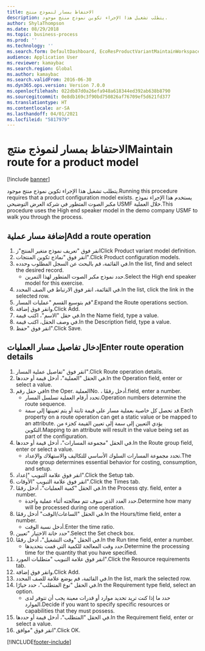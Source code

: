 ```yaml
---
title: الاحتفاظ بمسار لنموذج منتج
description: يتطلب تشغيل هذا الإجراء تكوين نموذج منتج موجود.
author: ShylaThompson
ms.date: 08/29/2018
ms.topic: business-process
ms.prod: ''
ms.technology: ''
ms.search.form: DefaultDashboard, EcoResProductVariantMaintainWorkspace, PCProductConfigurationModelListPage, PCProductConfigurationModelDetails, PCRouteOperationDetails, WrkCtrCapabilityLookUp
audience: Application User
ms.reviewer: kamaybac
ms.search.region: Global
ms.author: kamaybac
ms.search.validFrom: 2016-06-30
ms.dyn365.ops.version: Version 7.0.0
ms.openlocfilehash: 022db87d0a26efa948a618344ed392ab638b8790
ms.sourcegitcommit: 0e8db169c3f90bd750826af76709ef5d621fd377
ms.translationtype: HT
ms.contentlocale: ar-SA
ms.lasthandoff: 04/01/2021
ms.locfileid: "5817979"
---
```

# <a name="maintain-route-for-a-product-model"></a><span data-ttu-id="423bc-103">الاحتفاظ بمسار لنموذج منتج</span><span class="sxs-lookup"><span data-stu-id="423bc-103">Maintain route for a product model</span></span>

[!include [banner](../../includes/banner.md)]

<span data-ttu-id="423bc-104">يتطلب تشغيل هذا الإجراء تكوين نموذج منتج موجود.</span><span class="sxs-lookup"><span data-stu-id="423bc-104">Running this procedure requires that a product configuration model exists.</span></span> <span data-ttu-id="423bc-105">يستخدم هذا الإجراء نموذج مكبر الصوت المتطور في شركة العرض التوضيحي USMF خلال العملية.</span><span class="sxs-lookup"><span data-stu-id="423bc-105">This procedure uses the High end speaker model in the demo company USMF to walk you through the process.</span></span>


## <a name="add-a-route-operation"></a><span data-ttu-id="423bc-106">إضافة مسار عملية</span><span class="sxs-lookup"><span data-stu-id="423bc-106">Add a route operation</span></span>
1. <span data-ttu-id="423bc-107">انقر فوق "تعريف نموذج متغير المنتج"ز</span><span class="sxs-lookup"><span data-stu-id="423bc-107">Click Product variant model definition.</span></span>
2. <span data-ttu-id="423bc-108">انقر فوق "نماذج تكوين المنتجات".</span><span class="sxs-lookup"><span data-stu-id="423bc-108">Click Product configuration models.</span></span>
3. <span data-ttu-id="423bc-109">في القائمة، قم بالبحث عن السجل المطلوب وحدده.</span><span class="sxs-lookup"><span data-stu-id="423bc-109">In the list, find and select the desired record.</span></span>
    * <span data-ttu-id="423bc-110">حدد نموذج مكبر الصوت المتطور لهذا التمرين.</span><span class="sxs-lookup"><span data-stu-id="423bc-110">Select the High end speaker model for this exercise.</span></span>  
4. <span data-ttu-id="423bc-111">في القائمة، انقر فوق الارتباط في الصف المحدد.</span><span class="sxs-lookup"><span data-stu-id="423bc-111">In the list, click the link in the selected row.</span></span>
5. <span data-ttu-id="423bc-112">قم بتوسيع القسم "عمليات المسار".</span><span class="sxs-lookup"><span data-stu-id="423bc-112">Expand the Route operations section.</span></span>
6. <span data-ttu-id="423bc-113">وانقر فوق إضافة.</span><span class="sxs-lookup"><span data-stu-id="423bc-113">Click Add.</span></span>
7. <span data-ttu-id="423bc-114">في حقل "الاسم"، اكتب قيمة.</span><span class="sxs-lookup"><span data-stu-id="423bc-114">In the Name field, type a value.</span></span>
8. <span data-ttu-id="423bc-115">في وصف الحقل، اكتب قيمة.</span><span class="sxs-lookup"><span data-stu-id="423bc-115">In the Description field, type a value.</span></span>
9. <span data-ttu-id="423bc-116">انقر فوق "حفظ".</span><span class="sxs-lookup"><span data-stu-id="423bc-116">Click Save.</span></span>

## <a name="enter-route-operation-details"></a><span data-ttu-id="423bc-117">إدخال تفاصيل مسار العمليات</span><span class="sxs-lookup"><span data-stu-id="423bc-117">Enter route operation details</span></span>
1. <span data-ttu-id="423bc-118">انقر فوق "تفاصيل عملية المسار".</span><span class="sxs-lookup"><span data-stu-id="423bc-118">Click Route operation details.</span></span>
2. <span data-ttu-id="423bc-119">في الحقل "العملية"، أدخل قيمة أو حددها.</span><span class="sxs-lookup"><span data-stu-id="423bc-119">In the Operation field, enter or select a value.</span></span>
3. <span data-ttu-id="423bc-120">في حقل رقم</span><span class="sxs-lookup"><span data-stu-id="423bc-120">In the Oper.</span></span> <span data-ttu-id="423bc-121">العملية</span><span class="sxs-lookup"><span data-stu-id="423bc-121">No.</span></span> <span data-ttu-id="423bc-122">، أدخل رقمًا.</span><span class="sxs-lookup"><span data-stu-id="423bc-122">field, enter a number.</span></span>
    * <span data-ttu-id="423bc-123">تحدد أرقام العملية تسلسل المسار.</span><span class="sxs-lookup"><span data-stu-id="423bc-123">Operation numbers determine the route sequence.</span></span>  
    * <span data-ttu-id="423bc-124">قد تحصل كل خاصية بعملية مسار على قيمة ثابتة أو يتم تعيينها إلى سمة.</span><span class="sxs-lookup"><span data-stu-id="423bc-124">Each property on a route operation can get a static value or be mapped to an attribute.</span></span> <span data-ttu-id="423bc-125">يؤدي التعيين إلى سمة إلى تعيين القيمة كجزء من التكوين.</span><span class="sxs-lookup"><span data-stu-id="423bc-125">Mapping to an attribute will result in the value being set as part of the configuration.</span></span>  
4. <span data-ttu-id="423bc-126">في الحقل "مجموعة المسارات"، أدخل قيمة أو حددها.</span><span class="sxs-lookup"><span data-stu-id="423bc-126">In the Route group field, enter or select a value.</span></span>
    * <span data-ttu-id="423bc-127">تحدد مجموعة المسارات السلوك الأساسي للتكاليف والاستهلاك والإعداد.</span><span class="sxs-lookup"><span data-stu-id="423bc-127">The route group determines essential behavior for costing, consumption, and setup.</span></span>  
5. <span data-ttu-id="423bc-128">انقر فوق علامة التبويب "إعداد".</span><span class="sxs-lookup"><span data-stu-id="423bc-128">Click the Setup tab.</span></span>
6. <span data-ttu-id="423bc-129">انقر فوق علامة التبويب "الأوقات".</span><span class="sxs-lookup"><span data-stu-id="423bc-129">Click the Times tab.</span></span>
7. <span data-ttu-id="423bc-130">في الحقل "كمية العمليات‬"، أدخل رقمًا.</span><span class="sxs-lookup"><span data-stu-id="423bc-130">In the Process qty. field, enter a number.</span></span>
    * <span data-ttu-id="423bc-131">حدد العدد الذي سوف تتم معالجته أثناء عملية واحدة.</span><span class="sxs-lookup"><span data-stu-id="423bc-131">Determine how many will be processed during one operation.</span></span>  
8. <span data-ttu-id="423bc-132">في الحقل "الساعات/الوقت" أدخل رقمًا.</span><span class="sxs-lookup"><span data-stu-id="423bc-132">In the Hours/time field, enter a number.</span></span>
    * <span data-ttu-id="423bc-133">أدخل نسبة الوقت.</span><span class="sxs-lookup"><span data-stu-id="423bc-133">Enter the time ratio.</span></span>  
9. <span data-ttu-id="423bc-134">حدد خانة الاختيار "تعيين".</span><span class="sxs-lookup"><span data-stu-id="423bc-134">Select the Set check box.</span></span>
10. <span data-ttu-id="423bc-135">في الحقل "وقت التشغيل"، أدخل رقمًا.</span><span class="sxs-lookup"><span data-stu-id="423bc-135">In the Run time field, enter a number.</span></span>
    * <span data-ttu-id="423bc-136">حدد وقت المعالجة للكمية التي قمت بتحديدها.</span><span class="sxs-lookup"><span data-stu-id="423bc-136">Determine the processing time for the quantity that you have specified.</span></span>  
11. <span data-ttu-id="423bc-137">انقر فوق علامة التبويب "متطلبات المورد".</span><span class="sxs-lookup"><span data-stu-id="423bc-137">Click the Resource requirements tab.</span></span>
12. <span data-ttu-id="423bc-138">وانقر فوق إضافة.</span><span class="sxs-lookup"><span data-stu-id="423bc-138">Click Add.</span></span>
13. <span data-ttu-id="423bc-139">في القائمة، قم بوضع علامة للصف المحدد.</span><span class="sxs-lookup"><span data-stu-id="423bc-139">In the list, mark the selected row.</span></span>
14. <span data-ttu-id="423bc-140">في الحقل "نوع المتطلب"، حدد خيارًا.</span><span class="sxs-lookup"><span data-stu-id="423bc-140">In the Requirement type field, select an option.</span></span>
    * <span data-ttu-id="423bc-141">حدد ما إذا كنت تريد تحديد موارد أو قدرات معينة يجب أن تتوفر لدى الموارد.</span><span class="sxs-lookup"><span data-stu-id="423bc-141">Decide if you want to specify specific resources or capabilities that they must possess.</span></span>  
15. <span data-ttu-id="423bc-142">في الحقل "المتطلب"، أدخل قيمة أو حددها.</span><span class="sxs-lookup"><span data-stu-id="423bc-142">In the Requirement field, enter or select a value.</span></span>
16. <span data-ttu-id="423bc-143">انقر فوق "موافق".</span><span class="sxs-lookup"><span data-stu-id="423bc-143">Click OK.</span></span>



[!INCLUDE[footer-include](../../../includes/footer-banner.md)]